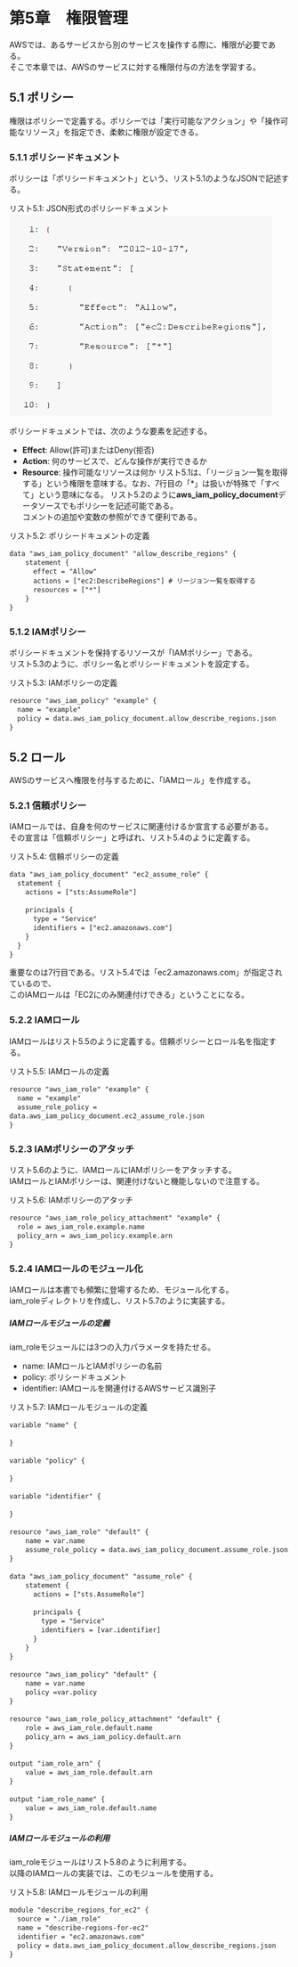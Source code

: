 # 第5章　権限管理
AWSでは、あるサービスから別のサービスを操作する際に、権限が必要である。<br />
そこで本章では、AWSのサービスに対する権限付与の方法を学習する。

## 5.1 ポリシー
権限はポリシーで定義する。ポリシーでは「実行可能なアクション」や「操作可能なリソース」を指定でき、柔軟に権限が設定できる。

### 5.1.1 ポリシードキュメント
ポリシーは「ポリシードキュメント」という、リスト5.1のようなJSONで記述する。

リスト5.1: JSON形式のポリシードキュメント
![](picture/json_policy.png)

ポリシードキュメントでは、次のような要素を記述する。
- **Effect**: Allow(許可)またはDeny(拒否)
- **Action**: 何のサービスで、どんな操作が実行できるか
- **Resource**: 操作可能なリソースは何か
リスト5.1は、「リージョン一覧を取得する」という権限を意味する。なお、7行目の「*」は扱いが特殊で「すべて」という意味になる。
リスト5.2のように**aws_iam_policy_document**データソースでもポリシーを記述可能である。<br />
コメントの追加や変数の参照ができて便利である。

リスト5.2: ポリシードキュメントの定義
```
data "aws_iam_policy_document" "allow_describe_regions" {
    statement {
      effect = "Allow"
      actions = ["ec2:DescribeRegions"] # リージョン一覧を取得する
      resources = ["*"]
    }
}
```

### 5.1.2 IAMポリシー
ポリシードキュメントを保持するリソースが「IAMポリシー」である。<br />
リスト5.3のように、ポリシー名とポリシードキュメントを設定する。

リスト5.3: IAMポリシーの定義
```
resource "aws_iam_policy" "example" {
  name = "example"
  policy = data.aws_iam_policy_document.allow_describe_regions.json
}
```

## 5.2 ロール
AWSのサービスへ権限を付与するために、「IAMロール」を作成する。

### 5.2.1 信頼ポリシー
IAMロールでは、自身を何のサービスに関連付けるか宣言する必要がある。<br />
その宣言は「信頼ポリシー」と呼ばれ、リスト5.4のように定義する。

リスト5.4: 信頼ポリシーの定義
```
data "aws_iam_policy_document" "ec2_assume_role" {
  statement {
    actions = ["sts:AssumeRole"]

    principals {
      type = "Service"
      identifiers = ["ec2.amazonaws.com"]
    }
  }
}
```

重要なのは7行目である。リスト5.4では「ec2.amazonaws.com」が指定されているので、<br />
このIAMロールは「EC2にのみ関連付けできる」ということになる。

### 5.2.2 IAMロール
IAMロールはリスト5.5のように定義する。信頼ポリシーとロール名を指定する。

リスト5.5: IAMロールの定義
```
resource "aws_iam_role" "example" {
  name = "example"
  assume_role_policy = data.aws_iam_policy_document.ec2_assume_role.json
}
```

### 5.2.3 IAMポリシーのアタッチ
リスト5.6のように、IAMロールにIAMポリシーをアタッチする。<br />
IAMロールとIAMポリシーは、関連付けないと機能しないので注意する。

リスト5.6: IAMポリシーのアタッチ
```
resource "aws_iam_role_policy_attachment" "example" {
  role = aws_iam_role.example.name
  policy_arn = aws_iam_policy.example.arn
}
```

### 5.2.4 IAMロールのモジュール化
IAMロールは本書でも頻繁に登場するため、モジュール化する。<br />
iam_roleディレクトリを作成し、リスト5.7のように実装する。

##### IAMロールモジュールの定義
iam_roleモジュールには3つの入力パラメータを持たせる。
- name: IAMロールとIAMポリシーの名前
- policy: ポリシードキュメント
- identifier: IAMロールを関連付けるAWSサービス識別子

リスト5.7: IAMロールモジュールの定義
```
variable "name" {
  
}

variable "policy" {
  
}

variable "identifier" {
  
}

resource "aws_iam_role" "default" {
    name = var.name
    assume_role_policy = data.aws_iam_policy_document.assume_role.json
}

data "aws_iam_policy_document" "assume_role" {
    statement {
      actions = ["sts.AssumeRole"]

      principals {
        type = "Service"
        identifiers = [var.identifier]
      }
    }
}

resource "aws_iam_policy" "default" {
    name = var.name
    policy =var.policy
}

resource "aws_iam_role_policy_attachment" "default" {
    role = aws_iam_role.default.name
    policy_arn = aws_iam_policy.default.arn
}

output "iam_role_arn" {
    value = aws_iam_role.default.arn
}

output "iam_role_name" {
    value = aws_iam_role.default.name
}
```

##### IAMロールモジュールの利用
iam_roleモジュールはリスト5.8のように利用する。<br />
以降のIAMロールの実装では、このモジュールを使用する。

リスト5.8: IAMロールモジュールの利用
```
module "describe_regions_for_ec2" {
  source = "./iam_role"
  name = "describe-regions-for-ec2"
  identifier = "ec2.amazonaws.com"
  policy = data.aws_iam_policy_document.allow_describe_regions.json
}
```